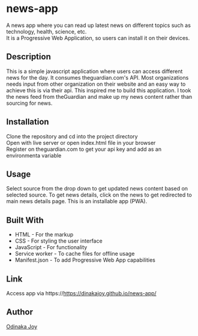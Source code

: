 # news-app
A news app where you can read up latest news on different topics such as technology, health, science, etc.    
It is a Progressive Web Application, so users can install it on their devices.  

## Description
This is a simple javascript application where users can access different news for the day.
It consumes theguardian.com's API.
Most organizations needs input from other organization on their website and an easy way to achieve this is via their api. This inspired me to build this application. I took the news feed from theGuardian and make up my news content rather than sourcing for news.

## Installation
Clone the repository and cd into the project directory  
Open with live server or open index.html file in your browser    
Register on theguardian.com to get your api key and add as an environmenta variable    

## Usage
Select source from the drop down to get updated news content based on selected source. 
To get news details, click on the news to get redirected to main news details page. 
This is an installable app (PWA). 

## Built With
* HTML - For the markup
* CSS - For styling the user interface
* JavaScript - For functionality
* Service worker - To cache files for offline usage 
* Manifest.json - To add Progressive Web App capabilities 

## Link
Access app via https://https://dinakajoy.github.io/news-app/

## Author
[Odinaka Joy](http://www.dinakajoy.com)
